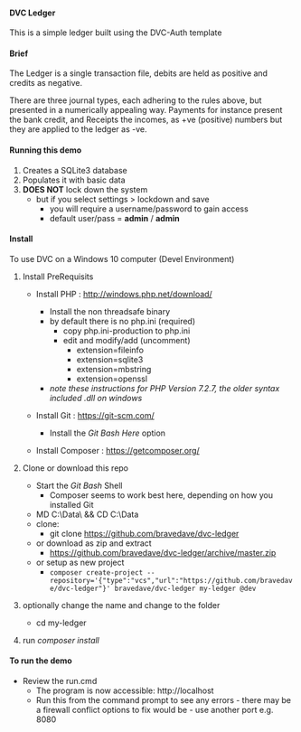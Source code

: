 #### DVC Ledger

This is a simple ledger built using the DVC-Auth template

#### Brief
The Ledger is a single transaction file, debits are held as positive and credits as negative.

There are three journal types, each adhering to the rules above, but presented in a
numerically appealing way. Payments for instance present the bank credit,
and Receipts the incomes, as +ve (positive) numbers but they are applied to the ledger
as -ve.

#### Running this demo
1. Creates a SQLite3 database
2. Populates it with basic data
3. **DOES NOT** lock down the system
   * but if you select settings > lockdown and save
     * you will require a username/password to gain access
     * default user/pass = **admin** / **admin**

#### Install
To use DVC on a Windows 10 computer (Devel Environment)
1. Install PreRequisits
   * Install PHP : http://windows.php.net/download/
      * Install the non threadsafe binary
      * by default there is no php.ini (required)
        * copy php.ini-production to php.ini
        * edit and modify/add (uncomment)
          * extension=fileinfo
          * extension=sqlite3
          * extension=mbstring
          * extension=openssl
      * *note these instructions for PHP Version 7.2.7, the older syntax included .dll on windows*

   * Install Git : https://git-scm.com/
     * Install the *Git Bash Here* option
   * Install Composer : https://getcomposer.org/

1. Clone or download this repo
   * Start the *Git Bash* Shell
     * Composer seems to work best here, depending on how you installed Git
   * MD C:\Data\ && CD C:\Data
   * clone:
     * git clone https://github.com/bravedave/dvc-ledger
   * or download as zip and extract
     * https://github.com/bravedave/dvc-ledger/archive/master.zip
   * or setup as new project
     * `composer create-project --repository='{"type":"vcs","url":"https://github.com/bravedave/dvc-ledger"}' bravedave/dvc-ledger my-ledger @dev`

1. optionally change the name and change to the folder
   * cd my-ledger
1. run *composer install*

#### To run the demo
   * Review the run.cmd
     * The program is now accessible: http://localhost
     * Run this from the command prompt to see any errors - there may be a firewall
       conflict options to fix would be - use another port e.g. 8080
